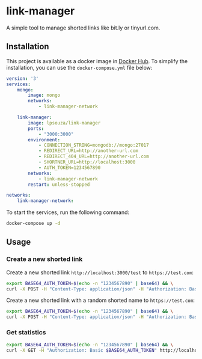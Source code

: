 # link-manager

A simple tool to manage shorted links like bit.ly or tinyurl.com.

## Installation

This project is available as a docker image in [Docker Hub](https://hub.docker.com/r/lpsouza/link-manager). To simplify the installation, you can use the `docker-compose.yml` file below:

```yaml
version: '3'
services:
    mongo:
        image: mongo
        networks:
            - link-manager-network

    link-manager:
        image: lpsouza/link-manager
        ports:
            - "3000:3000"
        environment:
            - CONNECTION_STRING=mongodb://mongo:27017
            - REDIRECT_URL=http://another-url.com
            - REDIRECT_404_URL=http://another-url.com
            - SHORTNER_URL=http://localhost:3000
            - AUTH_TOKEN=1234567890
        networks:
            - link-manager-network
        restart: unless-stopped

networks:
    link-manager-network:
```

To start the services, run the following command:

```bash
docker-compose up -d
```

## Usage

### Create a new shorted link

Create a new shorted link `http://localhost:3000/test` to `https://test.com`:

```bash
export BASE64_AUTH_TOKEN=$(echo -n "1234567890" | base64) && \
curl -X POST -H "Content-Type: application/json" -H "Authorization: Basic $BASE64_AUTH_TOKEN" -d '{"name": "test", "url": "https://test.com"}' http://localhost:3000/alias
```

Create a new shorted link with a random shorted name to `https://test.com`:

```bash
export BASE64_AUTH_TOKEN=$(echo -n "1234567890" | base64) && \
curl -X POST -H "Content-Type: application/json" -H "Authorization: Basic $BASE64_AUTH_TOKEN" -d '{"url": "https://test.com"}' http://localhost:3000/alias
```

### Get statistics

```bash
export BASE64_AUTH_TOKEN=$(echo -n "1234567890" | base64) && \
curl -X GET -H "Authorization: Basic $BASE64_AUTH_TOKEN" http://localhost:3000/status
```
